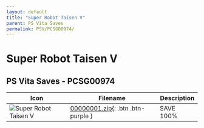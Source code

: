 ```yaml
---
layout: default
title: "Super Robot Taisen V"
parent: PS Vita Saves
permalink: PSV/PCSG00974/
---
```

# Super Robot Taisen V

## PS Vita Saves - PCSG00974

| Icon | Filename | Description |
|------|----------|-------------|
| ![Super Robot Taisen V](https://github.com/bucanero/apollo-vita/raw/main/sce_sys/icon0.png) | [00000001.zip](00000001.zip){: .btn .btn-purple } | SAVE 100%  |
